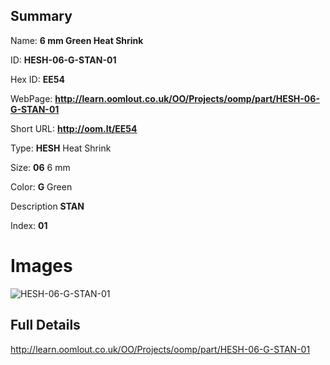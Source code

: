 

## Summary
 
Name: __6 mm Green Heat Shrink__

ID: __HESH-06-G-STAN-01__

Hex ID: __EE54__

WebPage: __http://learn.oomlout.co.uk/OO/Projects/oomp/part/HESH-06-G-STAN-01__

Short URL: __http://oom.lt/EE54__


Type: __HESH__ Heat Shrink 

Size: __06__ 6 mm 

Color: __G__ Green 

Description __STAN__  

Index: __01__


# Images
![HESH-06-G-STAN-01](http://oomlout.com/oomp-gen/parts/HESH-06-G-STAN-01/HESH-06-G-STAN-01_420.jpg)



## Full Details

 http://learn.oomlout.co.uk/OO/Projects/oomp/part/HESH-06-G-STAN-01














